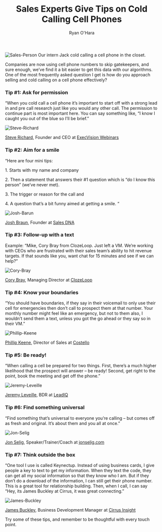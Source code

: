 ﻿---
layout: blog
title: Sales Experts Give Tips on Cold Calling Cell Phones
description: Over the past few months, we’ve had a lot customers come in and buy LeadIQ just for our phone data. It wasn’t always like this. I think a big reason for this shift has been because direct dials are becoming less and less relevant thanks to companies moving away from desk phones. So what kind of phone data are they buying?
coverImage: /img/Sales-Person.jpg
publishDate: May 23, 2018

author: Ryan O'Hara
authorProfile:  Ryan O'Hara has been an early employee at several startups helping them with marketing and prospecting tactics, including Dyn who was acquired by Oracle for $600+ million in 2016. He's had prospecting campaigns featured in Fortune, Mashable, and TheNextWeb. Ryan specializes in branding, business development, prospecting, and coaching people on how to make good digital first impressions. He also mentors two accelerators, The Iron Yard and The Alpha Loft, and hosts The Prospecting Podcast.
authorImage: /img/Ryan-OHara-Headshot.png
---

![Sales-Person](/img/Sales-Person.jpg) Our intern Jack cold calling a cell phone in the closet.

Companies are now using cell phone numbers to skip gatekeepers, and sure enough, we’ve find it a bit easier to get this data with our algorithms. One of the most frequently asked question I get is how do you approach selling and cold calling on a cell phone effectively?

### Tip #1: Ask for permission

“When you cold call a cell phone it’s important to start off with a strong lead in and pre call research just like you would any other call. The permission to continue part is most important here. You can say something like, “I know I caught you out of the blue so I’ll be brief.”

![Steve-Richard](/img/Steve-Richard.png)

[Steve Richard](https://www.linkedin.com/in/saleskickoffspeaker/), Founder and CEO at [ExecVision Webinars](https://www.execvision.io/webinars/)

### Tip #2: Aim for a smile

“Here are four mini tips:

1\. Starts with my name and company

2\. Then a statement that answers their #1 question which is “do I know this person” (we’ve never met).

3\. The trigger or reason for the call and

4\. A question that’s a bit funny aimed at getting a smile. “

![Josh-Barun](/img/Josh-Barun.png)

[Josh Braun](https://www.linkedin.com/in/hirejoshbraun/), Founder at [Sales DNA](http://salesdna.co/)

### Tip #3: Follow-up with a text

Example: “Mike, Cory Bray from ClozeLoop. Just left a VM. We’re working with CEOs who are frustrated with their sales team’s ability to hit revenue targets. If that sounds like you, want chat for 15 minutes and see if we can help?”

![Cory-Bray](/img/Cory-Bray.png)

[Cory Bray](https://www.linkedin.com/in/buy-thesalesenablementplaybook/?lipi=urn%3Ali%3Apage%3Ad_flagship3_messaging_search_results%3Bx3onz51ST5CatRTqWcvmog%3D%3D&licu=urn%3Ali%3Acontrol%3Ad_flagship3_messaging_search_results-topcard), Managing Director at [ClozeLoop](https://www.clozeloop.com/)

### Tip #4: Know your boundaries

“You should have boundaries, if they say in their voicemail to only use their cell for emergencies then don’t call to prospect them at that number. Your monthly number might feel like an emergency, but not to them also, I wouldn’t send them a text, unless you got the go ahead or they say so in their VM.”

![Phillip-Keene](/img/Phillip-Keene.png)

[Phillip Keene](https://www.linkedin.com/in/phillkeene/?lipi=urn%3Ali%3Apage%3Ad_flagship3_messaging_search_results%3B8PDp%2FMymQlmWy0LfdySfsQ%3D%3D&licu=urn%3Ali%3Acontrol%3Ad_flagship3_messaging_search_results-topcard), Director of Sales at [Costello](http://andcostello.com)

### Tip #5: Be ready!

“When calling a cell be prepared for two things. First, there’s a much higher likelihood that the prospect will answer – be ready! Second, get right to the point, book the meeting and get off the phone.”

![Jeremy-Leveille](/img/Jeremy-Leveille.png)

[Jeremy Leveille](https://www.linkedin.com/in/jeremyleveille/), BDR at [LeadIQ](http://www.leadiq.com)

### Tip #6: Find something universal

“Find something that’s universal to everyone you’re calling – but comes off as fresh and original. It’s about them and you all at once.”

![Jon-Selig](/img/Jon-Selig.png)

[Jon Selig](https://www.linkedin.com/in/jonselig/), Speaker/Trainer/Coach at [jonselig.com](https://www.jonselig.com/)

### Tip #7: Think outside the box

“One tool I use is called Keynectup. Instead of using business cards, I give people a key to text to get my information. When they text the code, they can get all my social information so that they know who I am. But if they don’t do a download of the information, I can still get their phone number. This is a great tool for relationship building. Then, when I call, I can say “Hey, its James Buckley at Cirrus, it was great connecting.”

![James-Buckley](/img/James-Buckley.png)

[James Buckley](https://www.linkedin.com/in/jamessaywhatsalesbuckley/), Business Development Manager at [Cirrus Insight](https://www.cirrusinsight.com/)

Try some of these tips, and remember to be thoughtful with every touch point.